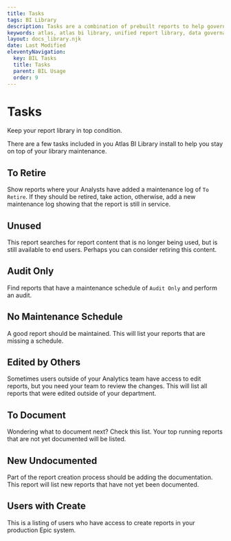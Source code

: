 ```yaml
---
title: Tasks
tags: BI Library
description: Tasks are a combination of prebuilt reports to help govern your report library. Quickly identify areas where attention is needed.
keywords: atlas, atlas bi library, unified report library, data governance, database, tasks, maintenance, todo
layout: docs_library.njk
date: Last Modified
eleventyNavigation:
  key: BIL Tasks
  title: Tasks
  parent: BIL Usage
  order: 9
---
```


# Tasks

<p class="subtitle pb-5">Keep your report library in top condition.</p>

There are a few tasks included in you Atlas BI Library install to help you stay on top of your library maintenance.

## To Retire

Show reports where your Analysts have added a maintenance log of `To Retire`. If they should be retired, take action, otherwise, add a new maintenance log showing that the report is still in service.

## Unused

This report searches for report content that is no longer being used, but is still available to end users. Perhaps you can consider retiring this content.

## Audit Only

Find reports that have a maintenance schedule of `Audit Only` and perform an audit.

## No Maintenance Schedule

A good report should be maintained. This will list your reports that are missing a schedule.

## Edited by Others

Sometimes users outside of your Analytics team have access to edit reports, but you need your team to review the changes. This will list all reports that were edited outside of your department.

## To Document

Wondering what to document next? Check this list. Your top running reports that are not yet documented will be listed.

## New Undocumented

Part of the report creation process should be adding the documentation. This report will list new reports that have not yet been documented.

## Users with Create

This is a listing of users who have access to create reports in your production Epic system.
